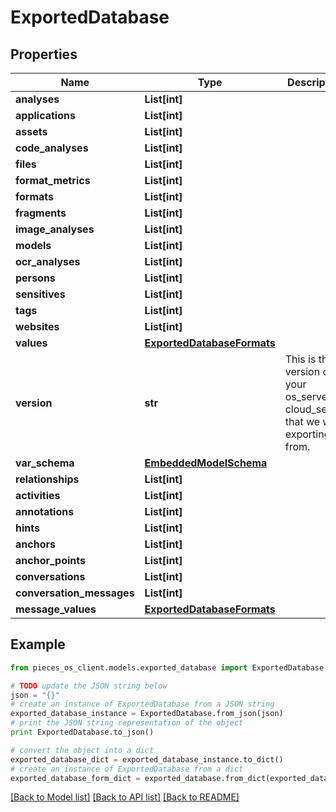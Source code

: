 # ExportedDatabase


## Properties

Name | Type | Description | Notes
------------ | ------------- | ------------- | -------------
**analyses** | **List[int]** |  | 
**applications** | **List[int]** |  | 
**assets** | **List[int]** |  | 
**code_analyses** | **List[int]** |  | 
**files** | **List[int]** |  | 
**format_metrics** | **List[int]** |  | 
**formats** | **List[int]** |  | 
**fragments** | **List[int]** |  | 
**image_analyses** | **List[int]** |  | 
**models** | **List[int]** |  | 
**ocr_analyses** | **List[int]** |  | 
**persons** | **List[int]** |  | 
**sensitives** | **List[int]** |  | 
**tags** | **List[int]** |  | 
**websites** | **List[int]** |  | 
**values** | [**ExportedDatabaseFormats**](ExportedDatabaseFormats.md) |  | 
**version** | **str** | This is the version of your os_server or cloud_server that we we exporting from. | 
**var_schema** | [**EmbeddedModelSchema**](EmbeddedModelSchema.md) |  | [optional] 
**relationships** | **List[int]** |  | [optional] 
**activities** | **List[int]** |  | [optional] 
**annotations** | **List[int]** |  | [optional] 
**hints** | **List[int]** |  | [optional] 
**anchors** | **List[int]** |  | [optional] 
**anchor_points** | **List[int]** |  | [optional] 
**conversations** | **List[int]** |  | [optional] 
**conversation_messages** | **List[int]** |  | [optional] 
**message_values** | [**ExportedDatabaseFormats**](ExportedDatabaseFormats.md) |  | [optional] 

## Example

```python
from pieces_os_client.models.exported_database import ExportedDatabase

# TODO update the JSON string below
json = "{}"
# create an instance of ExportedDatabase from a JSON string
exported_database_instance = ExportedDatabase.from_json(json)
# print the JSON string representation of the object
print ExportedDatabase.to_json()

# convert the object into a dict
exported_database_dict = exported_database_instance.to_dict()
# create an instance of ExportedDatabase from a dict
exported_database_form_dict = exported_database.from_dict(exported_database_dict)
```
[[Back to Model list]](../README.md#documentation-for-models) [[Back to API list]](../README.md#documentation-for-api-endpoints) [[Back to README]](../README.md)


